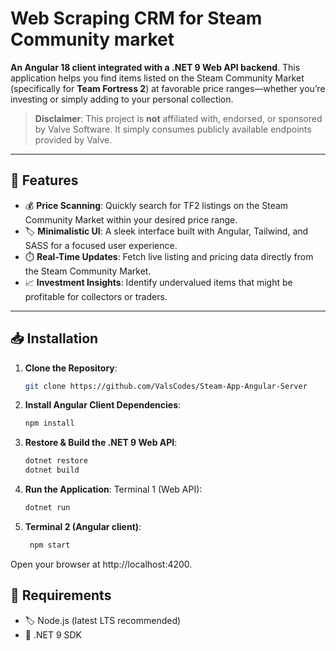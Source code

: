 # Web Scraping CRM for Steam Community market

**An Angular 18 client integrated with a .NET 9 Web API backend**. This application helps you find items listed on the Steam Community Market (specifically for **Team Fortress 2**) at favorable price ranges—whether you’re investing or simply adding to your personal collection.

> **Disclaimer**: This project is **not** affiliated with, endorsed, or sponsored by Valve Software. It simply consumes publicly available endpoints provided by Valve.

---

## 🚀 Features
- 💰 **Price Scanning**: Quickly search for TF2 listings on the Steam Community Market within your desired price range.
- 🏷️ **Minimalistic UI**: A sleek interface built with Angular, Tailwind, and SASS for a focused user experience.
- ⏱️ **Real-Time Updates**: Fetch live listing and pricing data directly from the Steam Community Market.
- 📈 **Investment Insights**: Identify undervalued items that might be profitable for collectors or traders.

---

## 📥 Installation

1. **Clone the Repository**:
   ```bash
   git clone https://github.com/ValsCodes/Steam-App-Angular-Server
   ```
2. **Install Angular Client Dependencies**:
    ```bash
    npm install
    ```
3. **Restore & Build the .NET 9 Web API**:
    ```bash
    dotnet restore
    dotnet build
    ```
4. **Run the Application**:
Terminal 1 (Web API):
   ```bash
   dotnet run
   ```
5. **Terminal 2 (Angular client)**:
   ```bash
    npm start
   ```
Open your browser at http://localhost:4200.

## 📌 Requirements
- 🏷️ Node.js (latest LTS recommended)
- 🎯 .NET 9 SDK
